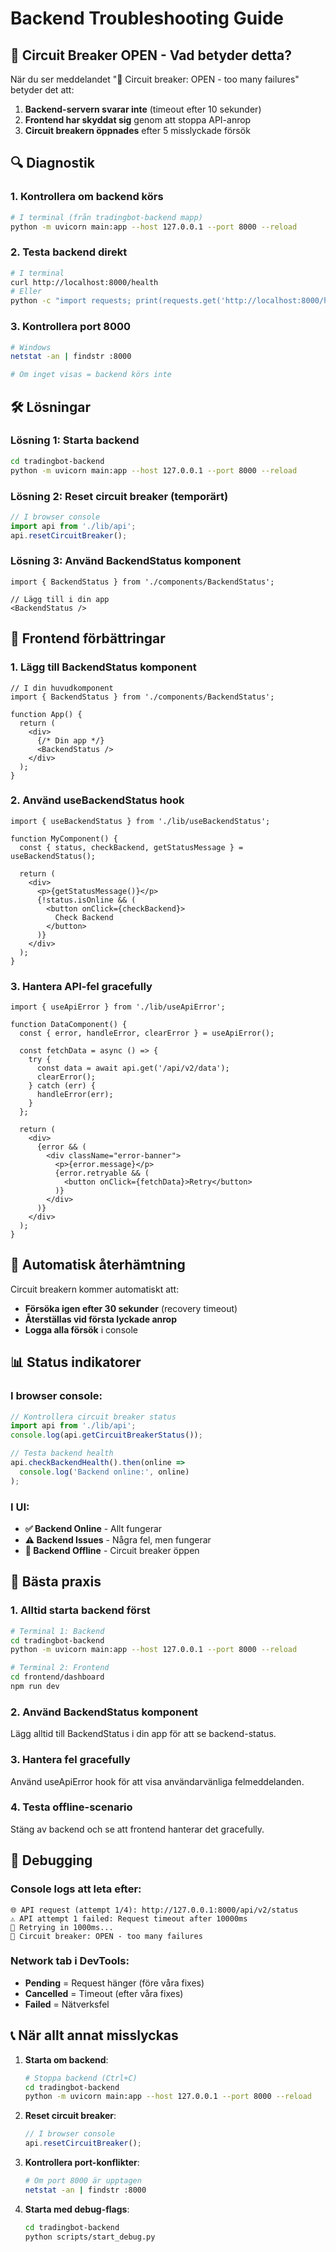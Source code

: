 # Backend Troubleshooting Guide

## 🚨 Circuit Breaker OPEN - Vad betyder detta?

När du ser meddelandet "🚨 Circuit breaker: OPEN - too many failures" betyder det att:

1. **Backend-servern svarar inte** (timeout efter 10 sekunder)
2. **Frontend har skyddat sig** genom att stoppa API-anrop
3. **Circuit breakern öppnades** efter 5 misslyckade försök

## 🔍 Diagnostik

### 1. Kontrollera om backend körs
```bash
# I terminal (från tradingbot-backend mapp)
python -m uvicorn main:app --host 127.0.0.1 --port 8000 --reload
```

### 2. Testa backend direkt
```bash
# I terminal
curl http://localhost:8000/health
# Eller
python -c "import requests; print(requests.get('http://localhost:8000/health').json())"
```

### 3. Kontrollera port 8000
```bash
# Windows
netstat -an | findstr :8000

# Om inget visas = backend körs inte
```

## 🛠️ Lösningar

### Lösning 1: Starta backend
```bash
cd tradingbot-backend
python -m uvicorn main:app --host 127.0.0.1 --port 8000 --reload
```

### Lösning 2: Reset circuit breaker (temporärt)
```javascript
// I browser console
import api from './lib/api';
api.resetCircuitBreaker();
```

### Lösning 3: Använd BackendStatus komponent
```tsx
import { BackendStatus } from './components/BackendStatus';

// Lägg till i din app
<BackendStatus />
```

## 📱 Frontend förbättringar

### 1. Lägg till BackendStatus komponent
```tsx
// I din huvudkomponent
import { BackendStatus } from './components/BackendStatus';

function App() {
  return (
    <div>
      {/* Din app */}
      <BackendStatus />
    </div>
  );
}
```

### 2. Använd useBackendStatus hook
```tsx
import { useBackendStatus } from './lib/useBackendStatus';

function MyComponent() {
  const { status, checkBackend, getStatusMessage } = useBackendStatus();

  return (
    <div>
      <p>{getStatusMessage()}</p>
      {!status.isOnline && (
        <button onClick={checkBackend}>
          Check Backend
        </button>
      )}
    </div>
  );
}
```

### 3. Hantera API-fel gracefully
```tsx
import { useApiError } from './lib/useApiError';

function DataComponent() {
  const { error, handleError, clearError } = useApiError();

  const fetchData = async () => {
    try {
      const data = await api.get('/api/v2/data');
      clearError();
    } catch (err) {
      handleError(err);
    }
  };

  return (
    <div>
      {error && (
        <div className="error-banner">
          <p>{error.message}</p>
          {error.retryable && (
            <button onClick={fetchData}>Retry</button>
          )}
        </div>
      )}
    </div>
  );
}
```

## 🔄 Automatisk återhämtning

Circuit breakern kommer automatiskt att:
- **Försöka igen efter 30 sekunder** (recovery timeout)
- **Återställas vid första lyckade anrop**
- **Logga alla försök** i console

## 📊 Status indikatorer

### I browser console:
```javascript
// Kontrollera circuit breaker status
import api from './lib/api';
console.log(api.getCircuitBreakerStatus());

// Testa backend health
api.checkBackendHealth().then(online =>
  console.log('Backend online:', online)
);
```

### I UI:
- **✅ Backend Online** - Allt fungerar
- **⚠️ Backend Issues** - Några fel, men fungerar
- **🚨 Backend Offline** - Circuit breaker öppen

## 🚀 Bästa praxis

### 1. Alltid starta backend först
```bash
# Terminal 1: Backend
cd tradingbot-backend
python -m uvicorn main:app --host 127.0.0.1 --port 8000 --reload

# Terminal 2: Frontend
cd frontend/dashboard
npm run dev
```

### 2. Använd BackendStatus komponent
Lägg alltid till BackendStatus i din app för att se backend-status.

### 3. Hantera fel gracefully
Använd useApiError hook för att visa användarvänliga felmeddelanden.

### 4. Testa offline-scenario
Stäng av backend och se att frontend hanterar det gracefully.

## 🔧 Debugging

### Console logs att leta efter:
```
🌐 API request (attempt 1/4): http://127.0.0.1:8000/api/v2/status
⚠️ API attempt 1 failed: Request timeout after 10000ms
🔄 Retrying in 1000ms...
🚨 Circuit breaker: OPEN - too many failures
```

### Network tab i DevTools:
- **Pending** = Request hänger (före våra fixes)
- **Cancelled** = Timeout (efter våra fixes)
- **Failed** = Nätverksfel

## 📞 När allt annat misslyckas

1. **Starta om backend**:
   ```bash
   # Stoppa backend (Ctrl+C)
   cd tradingbot-backend
   python -m uvicorn main:app --host 127.0.0.1 --port 8000 --reload
   ```

2. **Reset circuit breaker**:
   ```javascript
   // I browser console
   api.resetCircuitBreaker();
   ```

3. **Kontrollera port-konflikter**:
   ```bash
   # Om port 8000 är upptagen
   netstat -an | findstr :8000
   ```

4. **Starta med debug-flags**:
   ```bash
   cd tradingbot-backend
   python scripts/start_debug.py
   ```
